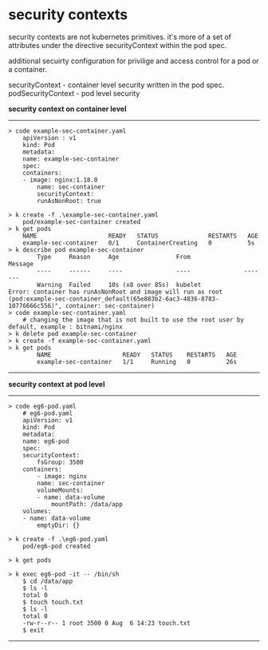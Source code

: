 # security contexts

security contexts are not kubernetes primitives.
it's more of a set of attributes under the directive securityContext within the pod spec.

additional secuirty configuration for privilige and access control for a pod or a container. 

securityContext - container level security written in the pod spec.
podSecurityContext - pod level security 

**security context on container level**

---
    > code example-sec-container.yaml
        apiVersion : v1
        kind: Pod
        metadata: 
        name: example-sec-container
        spec: 
        containers:
        - image: nginx:1.18.0
            name: sec-container
            securityContext: 
            runAsNonRoot: true
            
    > k create -f .\example-sec-container.yaml
        pod/example-sec-container created
    > k get pods
        NAME                    READY   STATUS              RESTARTS   AGE
        example-sec-container   0/1     ContainerCreating   0          5s    
    > k describe pod example-sec-container
            Type     Reason     Age                From               Message
            ----     ------     ----               ----               -------
            Warning  Failed     10s (x8 over 85s)  kubelet            Error: container has runAsNonRoot and image will run as root (pod:example-sec-container_default(65e883b2-6ac3-4836-8783-10776666c556)", container: sec-container)
    > code example-sec-container.yaml
        # changing the image that is not built to use the root user by default, example : bitnami/nginx
    > k delete pod example-sec-container
    > k create -f example-sec-container.yaml
    > k get pods
            NAME                    READY   STATUS    RESTARTS   AGE
            example-sec-container   1/1     Running   0          26s
---

**security context at pod level**

---
    > code eg6-pod.yaml
        # eg6-pod.yaml
        apiVersion: v1
        kind: Pod
        metadata: 
        name: eg6-pod
        spec: 
        securityContext: 
            fsGroup: 3500
        containers: 
            - image: nginx
            name: sec-container
            volumeMounts: 
            - name: data-volume
                mountPath: /data/app
        volumes: 
        - name: data-volume
            emptyDir: {}

    > k create -f .\eg6-pod.yaml
        pod/eg6-pod created

    > k get pods

    > k exec eg6-pod -it -- /bin/sh
        $ cd /data/app
        $ ls -l
        total 0
        $ touch touch.txt
        $ ls -l
        total 0
        -rw-r--r-- 1 root 3500 0 Aug  6 14:23 touch.txt
        $ exit
---